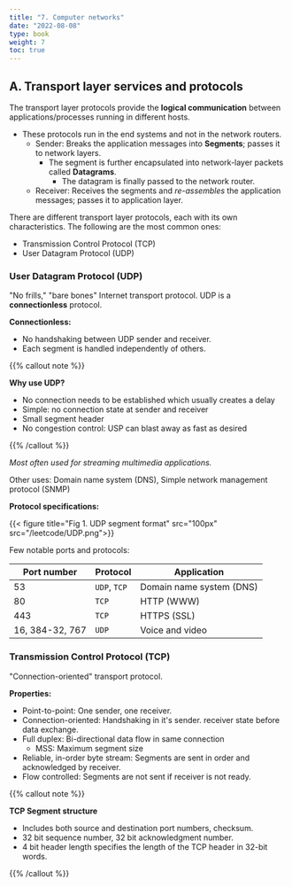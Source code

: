 ```yaml
---
title: "7. Computer networks"
date: "2022-08-08"
type: book
weight: 7
toc: true
---
```


## A. Transport layer services and protocols

The transport layer protocols provide the **logical communication** between applications/processes running in different hosts.

- These protocols run in the end systems and not in the network routers.
  - Sender: Breaks the application messages into **Segments**; passes it to network layers.
    - The segment is further encapsulated into network-layer packets called **Datagrams**.
      - The datagram is finally passed to the network router.
  - Receiver: Receives the segments and _re-assembles_ the application messages; passes it to application layer.

There are different transport layer protocols, each with its own characteristics. The following are the most common ones:

- Transmission Control Protocol (TCP)
- User Datagram Protocol (UDP)

### User Datagram Protocol (UDP)

"No frills," "bare bones" Internet transport protocol. UDP is a **connectionless** protocol.

**Connectionless:**

- No handshaking between UDP sender and receiver.
- Each segment is handled independently of others.

{{% callout note %}}

**Why use UDP?**

- No connection needs to be established which usually creates a delay
- Simple: no connection state at sender and receiver
- Small segment header
- No congestion control: USP can blast away as fast as desired

{{% /callout %}}

_Most often used for streaming multimedia applications._

Other uses: Domain name system (DNS), Simple network management protocol (SNMP)

**Protocol specifications:**

{{< figure title="Fig 1. UDP segment format" src="100px" src="/leetcode/UDP.png">}}

Few notable ports and protocols:

| Port number     | Protocol     | Application              |
| --------------- | ------------ | ------------------------ |
| 53              | `UDP`, `TCP` | Domain name system (DNS) |
| 80              | `TCP`        | HTTP (WWW)               |
| 443             | `TCP`        | HTTPS (SSL)              |
| 16, 384-32, 767 | `UDP`        | Voice and video          |

### Transmission Control Protocol (TCP)

"Connection-oriented" transport protocol.

**Properties:**

- Point-to-point: One sender, one receiver.
- Connection-oriented: Handshaking in it's sender. receiver state before data exchange.
- Full duplex: Bi-directional data flow in same connection
  - MSS: Maximum segment size
- Reliable, in-order byte stream: Segments are sent in order and acknowledged by receiver.
- Flow controlled: Segments are not sent if receiver is not ready.

{{% callout note %}}

**TCP Segment structure**

- Includes both source and destination port numbers, checksum.
- 32 bit sequence number, 32 bit acknowledgment number.
- 4 bit header length specifies the length of the TCP header in 32-bit words.

{{% /callout %}}
